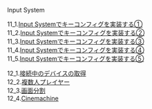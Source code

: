 Input System   

11_1.[Input Systemでキーコンフィグを実装する①](InputSystem11_3.md)  
11_2.[Input Systemでキーコンフィグを実装する②](InputSystem11_4.md)  
11_3.[Input Systemでキーコンフィグを実装する③](InputSystem11_5.md)  
11_4.[Input Systemでキーコンフィグを実装する④](InputSystem11_6.md)  
11_5.[Input Systemでキーコンフィグを実装する⑤](InputSystem11_7.md)  



12_1.[接続中のデバイスの取得](InputSystem12_0.md)   
12_2.[複数人プレイヤー](InputSystem12_1.md)   
12_3.[画面分割](InputSystem12_2.md)   
12_4.[Cinemachine](InputSystem12_3.md) 



    

    